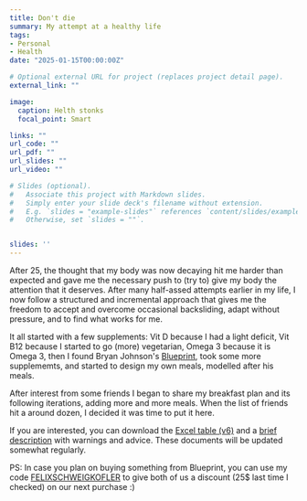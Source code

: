 ```yaml
---
title: Don't die
summary: My attempt at a healthy life
tags:
- Personal
- Health
date: "2025-01-15T00:00:00Z"

# Optional external URL for project (replaces project detail page).
external_link: ""

image:
  caption: Helth stonks
  focal_point: Smart

links: ""
url_code: ""
url_pdf: ""
url_slides: ""
url_video: ""

# Slides (optional).
#   Associate this project with Markdown slides.
#   Simply enter your slide deck's filename without extension.
#   E.g. `slides = "example-slides"` references `content/slides/example-slides.md`.
#   Otherwise, set `slides = ""`.


slides: ''
---
```

After 25, the thought that my body was now decaying hit me harder than expected and gave me the necessary push to (try to) give my body the attention that it deserves. After many half-assed attempts earlier in my life, I now follow a structured and incremental approach that gives me the freedom to accept and overcome occasional backsliding, adapt without pressure, and to find what works for me.

It all started with a few supplements: Vit D because I had a light deficit, Vit B12 because I started to go (more) vegetarian, Omega 3 because it is Omega 3, then I found Bryan Johnson's [Blueprint](https://blueprint.bryanjohnson.com), took some more supplememts, and started to design my own meals, modelled after his meals.

After interest from some friends I began to share my breakfast plan and its following iterations, adding more and more meals. When the list of friends hit a around dozen, I decided it was time to put it here.

If you are interested, you can download the [Excel table (v6)](Meals.xlsx "Table v6") and a [brief description](Meals.docx "Document v6") with warnings and advice. These documents will be updated somewhat regularly.

PS: In case you plan on buying something from Blueprint, you can use my code [FELIXSCHWEIGKOFLER](https://blueprint.bryanjohnson.com/FELIXSCHWEIGKOFLER) to give both of us a discount (25$ last time I checked) on our next purchase :)
